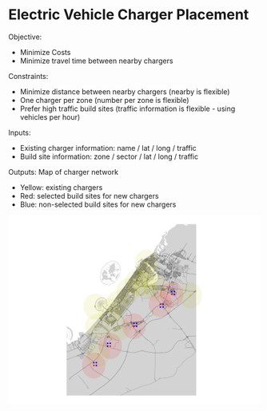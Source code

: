 # Electric Vehicle Charger Placement

Objective: 
- Minimize Costs
- Minimize travel time between nearby chargers

Constraints:
- Minimize distance between nearby chargers (nearby is flexible)
- One charger per zone (number per zone is flexible)
- Prefer high traffic build sites (traffic information is flexible - using vehicles per hour)

Inputs:
- Existing charger information: name / lat / long / traffic
- Build site information: zone / sector / lat / long / traffic

Outputs: Map of charger network
- Yellow: existing chargers
- Red: selected build sites for new chargers
- Blue: non-selected build sites for new chargers


![soln](soln_map.png)
